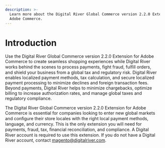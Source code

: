 ```yaml
---
description: >-
  Learn more about the Digital River Global Commerce version 2.2.0 Extension for
  Adobe Commerce.
---
```


# Introduction

Use the Digital River Global Commerce version 2.2.0 Extension for Adobe Commerce to create seamless shopping experiences while Digital River works behind the scenes to process payments, ﬁght fraud, fulﬁll orders, and shield your business from a global tax and regulatory risk. Digital River enables localized payment methods, tax calculation, and secure localized payment processing to minimize declines and foreign transaction fees. Beyond payments, Digital River helps to minimize chargebacks, optimize billing to increase authorization rates, and manage global taxes and regulatory compliance.

The Digital River Global Commerce version 2.2.0 Extension for Adobe Commerce is essential for companies looking to enter new global markets and conﬁgure their store locales with the right local payment methods, language, and currency. This is the only extension you will need for payments, fraud, tax, ﬁnancial reconciliation, and compliance. A Digital River account is required to use this extension. If you do not have a Digital River account, contact [magento@digitalriver.com](mailto:magento@digitalriver.com).
